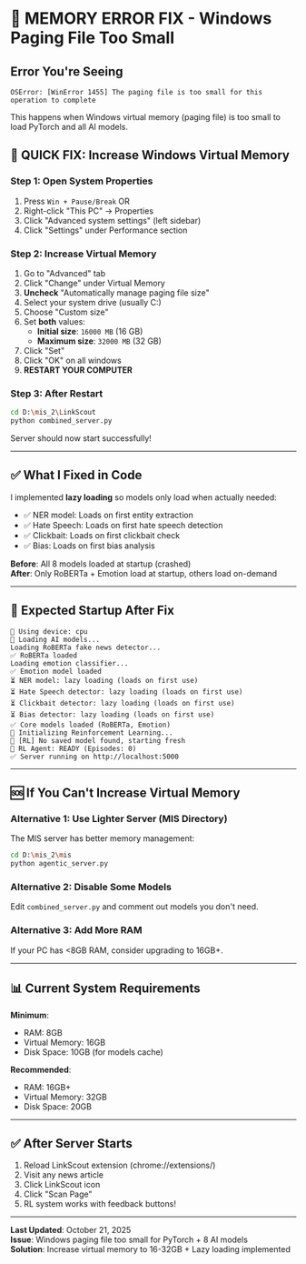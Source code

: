 # 🚨 MEMORY ERROR FIX - Windows Paging File Too Small

## Error You're Seeing
```
OSError: [WinError 1455] The paging file is too small for this operation to complete
```

This happens when Windows virtual memory (paging file) is too small to load PyTorch and all AI models.

## 🔧 QUICK FIX: Increase Windows Virtual Memory

### Step 1: Open System Properties
1. Press `Win + Pause/Break` OR
2. Right-click "This PC" → Properties
3. Click "Advanced system settings" (left sidebar)
4. Click "Settings" under Performance section

### Step 2: Increase Virtual Memory
1. Go to "Advanced" tab
2. Click "Change" under Virtual Memory
3. **Uncheck** "Automatically manage paging file size"
4. Select your system drive (usually C:)
5. Choose "Custom size"
6. Set **both** values:
   - **Initial size**: `16000 MB` (16 GB)
   - **Maximum size**: `32000 MB` (32 GB)
7. Click "Set"
8. Click "OK" on all windows
9. **RESTART YOUR COMPUTER**

### Step 3: After Restart
```bash
cd D:\mis_2\LinkScout
python combined_server.py
```

Server should now start successfully!

---

## ✅ What I Fixed in Code

I implemented **lazy loading** so models only load when actually needed:
- ✅ NER model: Loads on first entity extraction
- ✅ Hate Speech: Loads on first hate speech detection
- ✅ Clickbait: Loads on first clickbait check
- ✅ Bias: Loads on first bias analysis

**Before**: All 8 models loaded at startup (crashed)  
**After**: Only RoBERTa + Emotion load at startup, others load on-demand

---

## 🎯 Expected Startup After Fix

```
📱 Using device: cpu
🚀 Loading AI models...
Loading RoBERTa fake news detector...
✅ RoBERTa loaded
Loading emotion classifier...
✅ Emotion model loaded
⏳ NER model: lazy loading (loads on first use)
⏳ Hate Speech detector: lazy loading (loads on first use)
⏳ Clickbait detector: lazy loading (loads on first use)
⏳ Bias detector: lazy loading (loads on first use)
✅ Core models loaded (RoBERTa, Emotion)
🔧 Initializing Reinforcement Learning...
💾 [RL] No saved model found, starting fresh
🧠 RL Agent: READY (Episodes: 0)
✅ Server running on http://localhost:5000
```

---

## 🆘 If You Can't Increase Virtual Memory

### Alternative 1: Use Lighter Server (MIS Directory)
The MIS server has better memory management:
```bash
cd D:\mis_2\mis
python agentic_server.py
```

### Alternative 2: Disable Some Models
Edit `combined_server.py` and comment out models you don't need.

### Alternative 3: Add More RAM
If your PC has <8GB RAM, consider upgrading to 16GB+.

---

## 📊 Current System Requirements

**Minimum**:
- RAM: 8GB
- Virtual Memory: 16GB
- Disk Space: 10GB (for models cache)

**Recommended**:
- RAM: 16GB+
- Virtual Memory: 32GB
- Disk Space: 20GB

---

## ✅ After Server Starts

1. Reload LinkScout extension (chrome://extensions/)
2. Visit any news article
3. Click LinkScout icon
4. Click "Scan Page"
5. RL system works with feedback buttons!

---

**Last Updated**: October 21, 2025  
**Issue**: Windows paging file too small for PyTorch + 8 AI models  
**Solution**: Increase virtual memory to 16-32GB + Lazy loading implemented
